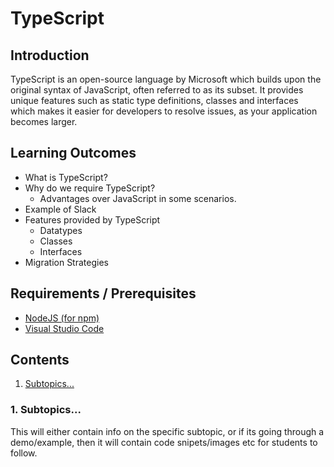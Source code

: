 # TypeScript

## Introduction
TypeScript is an open-source language by Microsoft which builds upon the original syntax of JavaScript, often referred to as its subset. It provides unique features such as static type definitions, classes and interfaces which makes it easier for developers to resolve issues, as your application becomes larger.

## Learning Outcomes
- What is TypeScript?
- Why do we require TypeScript?
    - Advantages over JavaScript in some scenarios.
- Example of Slack
- Features provided by TypeScript
    - Datatypes
    - Classes
    - Interfaces
- Migration Strategies

## Requirements / Prerequisites
- [NodeJS (for npm)](https://nodejs.org/en/download/)
- [Visual Studio Code](https://code.visualstudio.com/)

## Contents
1. [Subtopics...](#exampleLink)

### 1. Subtopics... <a name="exampleLink"></a>
This will either contain info on the specific subtopic, or if its going through a demo/example, then it will contain code snipets/images etc for students to follow.
